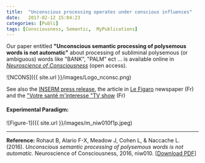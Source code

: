 ```yaml
---
title:  "Unconscious processing operates under conscious influences"
date:   2017-02-12 15:04:23
categories: [Publi]
tags: [Consciousness, Semantic,  MyPublications]
---
```


Our paper entitled **"Unconscious semantic processing of polysemous words is not automatic"** about processing of subliminal polysemous (or ambiguous) words like "BANK", "PALM" ect ... is available online in [*Neuroscience of Consciousness*](https://doi.org/10.1093/nc/niw010) (open access).

![NCONS]({{ site.url }}/images/Logo_nconsc.png)

See also the [INSERM press release], the article in [Le Figaro] newspaper (Fr) and the ["Votre santé m'interesse "TV show] (Fr)

#### Experimental Paradigm:
![Figure-1]({{ site.url }}/images/m_niw010f1p.jpeg)

---

**Reference:** Rohaut B, Alario F-X, Meadow J, Cohen L, & Naccache L. (2016). *Unconscious semantic processing of polysemous words is not automatic.* Neuroscience of Consciousness, 2016, niw010. [[Download PDF]]


[INSERM press release]: http://presse.inserm.fr/en/unconscious-processing-operates-under-conscious-influence/24846/

[Le Figaro]: http://sante.lefigaro.fr/actualite/2016/09/19/25411-inconscient-sous-influence-consciente
["Votre santé m'interesse "TV show]: http://bfmbusiness.bfmtv.com/mediaplayer/video/comment-fonctionnent-l-inconscient-et-le-conscient-dans-le-cerveau-24-09-870457.html
[download PDF]:https://academic.oup.com/nc/article-pdf/2016/1/niw010/8739908/niw010.pdf
